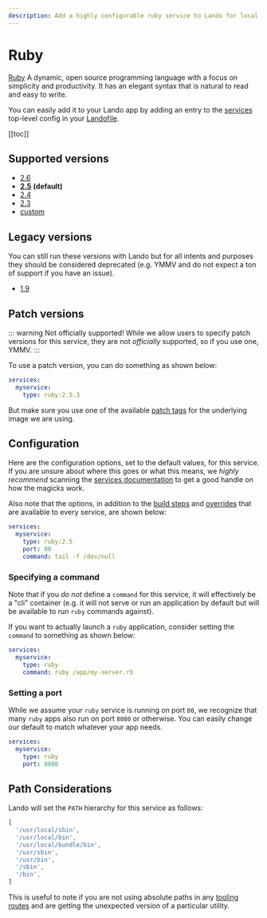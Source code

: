 ```yaml
---
description: Add a highly configurable ruby service to Lando for local development with all the power of Docker and Docker Compose.
---
```


# Ruby

[Ruby](https://www.ruby-lang.org/en/) A dynamic, open source programming language with a focus on simplicity and productivity. It has an elegant syntax that is natural to read and easy to write.

You can easily add it to your Lando app by adding an entry to the [services](https://docs.lando.dev/config/services.html) top-level config in your [Landofile](https://docs.lando.dev/config/lando.html).

[[toc]]

## Supported versions

*   [2.6](https://hub.docker.com/r/_/ruby/)
*   **[2.5](https://hub.docker.com/r/_/ruby/)** **(default)**
*   [2.4](https://hub.docker.com/r/_/ruby/)
*   [2.3](https://hub.docker.com/r/_/ruby/)
*   [custom](https://docs.lando.dev/config/services.html#advanced)

## Legacy versions

You can still run these versions with Lando but for all intents and purposes they should be considered deprecated (e.g. YMMV and do not expect a ton of support if you have an issue).

*   [1.9](https://hub.docker.com/r/_/ruby/)

## Patch versions

::: warning Not officially supported!
While we allow users to specify patch versions for this service, they are not *officially* supported, so if you use one, YMMV.
:::

To use a patch version, you can do something as shown below:

```yaml
services:
  myservice:
    type: ruby:2.5.3
```

But make sure you use one of the available [patch tags](https://hub.docker.com/r/library/ruby/tags/) for the underlying image we are using.

## Configuration

Here are the configuration options, set to the default values, for this service. If you are unsure about where this goes or what this means, we *highly recommend* scanning the [services documentation](https://docs.lando.dev/config/services.html) to get a good handle on how the magicks work.

Also note that the options, in addition to the [build steps](https://docs.lando.dev/config/services.html#build-steps) and [overrides](https://docs.lando.dev/config/services.html#overrides) that are available to every service, are shown below:

```yaml
services:
  myservice:
    type: ruby:2.5
    port: 80
    command: tail -f /dev/null
```

### Specifying a command

Note that if you *do not* define a `command` for this service, it will effectively be a "cli" container (e.g. it will not serve or run an application by default but will be available to run `ruby` commands against).

If you want to actually launch a `ruby` application, consider setting the `command` to something as shown below:

```yaml
services:
  myservice:
    type: ruby
    command: ruby /app/my-server.rb
```

### Setting a port

While we assume your `ruby` service is running on port `80`, we recognize that many `ruby` apps also run on port `8080` or otherwise. You can easily change our default to match whatever your app needs.

```yaml
services:
  myservice:
    type: ruby
    port: 8080
```

## Path Considerations

Lando will set the `PATH` hierarchy for this service as follows:
```js
[
  '/usr/local/sbin',
  '/usr/local/bin',
  '/usr/local/bundle/bin',
  '/usr/sbin',
  '/usr/bin',
  '/sbin',
  '/bin',
]
```

This is useful to note if you are not using absolute paths in any [tooling routes](https://docs.lando.dev/config/tooling.html) and are getting the unexpected version of a particular utility.

<RelatedGuides tag="Ruby"/>
